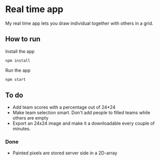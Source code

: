 # Real time app

My real time app lets you draw individual together with others in a grid.

## How to run

Install the app

```bash
npm install
```

Run the app

```bash
npm start
```

## To do

- Add team scores with a percentage out of 24\*24
- Make team selection smart. Don't add people to filled teams while others are empty
- Export an 24x24 image and make it a downloadable every couple of minutes.

### Done

- Painted pixels are stored server side in a 2D-array
